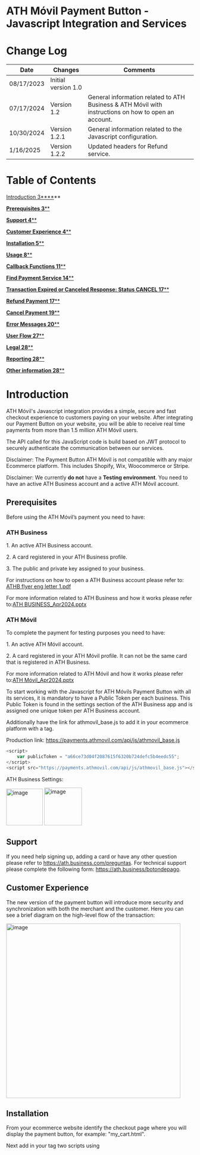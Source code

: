 # ATH Móvil Payment Button - Javascript Integration and Services
# <a name="_toc133417448"></a>Change Log


|Date|Changes|Comments|
| - | - | - |
|08/17/2023|Initial version 1.0|
| 07/17/2024 | Version 1.2 |  General information related to ATH Business & ATH Móvil with instructions on how to open an account. |
| 10/30/2024 | Version 1.2.1 |  General information related to the Javascript configuration. |
| 1/16/2025 | Version 1.2.2 |  Updated headers for Refund service. |

























# **Table of Contents**
[Introduction	3****](#_toc143170424)**

[**Prerequisites	3****](#_toc143170425)

[**Support	4****](#_toc143170426)

[**Customer Experience	4****](#_toc143170427)

[**Installation	5****](#_toc143170428)

[**Usage	8****](#_toc143170429)

[**Callback Functions	11****](#_toc143170430)

[**Find Payment Service	14****](#_toc143170431)

[**Transaction Expired or Canceled Response: Status CANCEL	17****](#_toc143170432)

[**Refund Payment	17****](#_toc143170433)

[**Cancel Payment	19****](#_toc143170434)

[**Error Messages	20****](#_toc143170435)

[**User Flow	27****](#_toc143170436)

[**Legal	28****](#_toc143170437)

[**Reporting	28****](#_toc143170438)

[**Other information	28****](#_toc143170439)

# Introduction
ATH Móvil's Javascript integration provides a simple, secure and fast checkout experience to customers paying on your website. After integrating our Payment Button on your website, you will be able to receive real time payments from more than 1.5 million ATH Móvil users.

The API called for this JavaScript code is build based on JWT protocol to securely authenticate the communication between our services.


Disclaimer: The Payment Button ATH Móvil is not compatible with any major Ecommerce platform. This includes Shopify, Wix, Woocommerce or Stripe.


Disclaimer: We currently **do not** have a **Testing environment**. You need to have an active ATH Business account and a active ATH Móvil account.

## Prerequisites
Before using the ATH Móvil’s payment you need to have:

### ATH Business

1\. An active ATH Business account.

2\. A card registered in your ATH Business profile. 

3\. The public and private key assigned to your business.

For instructions on how to open a ATH Business account please refer to: [ATHB flyer eng letter 1.pdf](https://github.com/user-attachments/files/16267504/ATHB.flyer.eng.letter.1.pdf)

For more information related to ATH Business and how it works please refer to:[ATH BUSINESS_Apr2024.pptx](https://github.com/user-attachments/files/16267585/ATH.BUSINESS_Apr2024.pptx)

### ATH Móvil

To complete the payment for testing purposes you need to have:

1\. An active ATH Móvil account.

2\. A card registered in your ATH Móvil profile. It can not be the same card that is registered in ATH Business.

For more information related to ATH Móvil and how it works please refer to:[ATH Móvil_Apr2024.pptx](https://github.com/user-attachments/files/16267592/ATH.Movil_Apr2024.pptx)


To start working with the Javascript for ATH Móvils Payment Button with all its services, it is mandatory to have a Public Token per each business. This Public Token is found in the settings section of the ATH Business app and is assigned one unique token per ATH Business account. 

Additionally have the link for athmovil\_base.js to add it in your ecommerce platform with a tag<script></script>.

Production link: https://payments.athmovil.com/api/js/athmovil_base.js

```javascript
<script>
    var publicToken = "a66ce73d04f2087615f6320b724defc5b4eedc55";
</script>
<script src="https://payments.athmovil.com/api/js/athmovil_base.js"></script>
```
ATH Business Settings:

<img width="98" alt="image" src="https://github.com/evertec/athmovil-javascript-api/assets/99409598/c661343f-45e1-4a70-8d50-e74ee1854986">

<img width="101" alt="image" src="https://github.com/evertec/athmovil-javascript-api/assets/99409598/7fe083e1-4537-423a-826e-10b5ff2a0a11">


## Support
If you need help signing up, adding a card or have any other question please refer to https://ath.business.com/preguntas. For technical support please complete the following form:  https://ath.business/botondepago.

## Customer Experience
The new version of the payment button will introduce more security and synchronization with both the merchant and the customer. Here you can see a brief diagram on the high-level flow of the transaction:

<img width="468" alt="image" src="https://github.com/evertec/athmovil-javascript-api/assets/99409598/3e10742b-7541-4eb6-8cac-8eaf6a40b8e9">

## Installation
From your ecommerce website identify the checkout page where you will display the payment button, for example: "my\_cart.html".

Next add in your tag <body></body> two scripts using <script></scrip> tag. 

The first script should have the athmovil\_base.js link in **src** property, for example:  
```javascript
<script src="https://payments.athmovil.com/api/js/athmovil_base.js"></script>
```
The second script should have a JSON object called "ATHM\_Checkout" where you should put your public token as the value for the property publicToken from ATHM\_Checkout object.

Also, this second script should have three callback functions:

- **authorizationATHM()**
- **cancelATHM()**
- **expiredATHM()**

Finally, you should add in your body html a <div></div> tag with value "ATHMovil\_Checkout\_Button\_payment" in **id** property.

*Example:*
```html
<body>
<div id="ATHMovil_Checkout_Button_payment"></div>
<script src="https://payments.athmovil.com/api/js/athmovil_base.js"></script>
<script type="text/javascript">
          const ATHM_Checkout = {
              env: 'production',
              publicToken: 'a66ce73d04f2087615f6320b724defc5b4eedc55',
              timeout: 600,
              orderType: '',
              theme: 'btn',
              lang: 'en',
              total: 1,
              subtotal: 1,
              tax: 1,
              metadata1: 'Prueba1.1',
              metadata2: 'Prueba2.2',
              items: [
                  {
                      "name":"Nombre de arreglo",
                      "description":"Prueba de items",
                      "quantity":"3",
                      "price":"2",
                      "tax":"1",
                      "metadata":"prueba metadata"
                  }
            ],
            phoneNumber: ""
          }
          async function authorizationATHM(){
            const responseAuth = await authorization();
            console.log(responseAuth);
          }
          async function cancelATHM(){
            const responseCancel = await findPaymentATHM();
            console.log(responseCancel);
          }
          async function expiredATHM(){
            const responseExpired = await findPaymentATHM();
            console.log(responseExpired);
          }
    </script>
</body>
```
**Detail:**

| **Variable** | **Data type** | **Required** | **Values** | **Description** |
| --- | --- | --- | --- | --- |
| env | String | YES | Production | Determines the environment to be used for the payment. |
| publicToken | String | YES | Business account public token | Determines the business account that the payment will be sent to. |
| timeout | Number | No | Number between 120 and 600. | Time limit before the service responds with timeout error. Default value is set to 600 seconds (10 mins). |
| theme | String | Yes | btn, btn-dark or btn-light. | Determines the colors of the “Pay with ATH Móvil” button that is displayed on your view. |
| lang | String | Yes | en for english or es for spanish. | Determines the language of the “Pay with ATH Móvil” button and the payment process. |
| total | Number | Yes | From 1.00 to 1500.00 | Total amount to be paid by the end user. |
| tax | Number | No || Optional variable to display the payment tax (if applicable). |
| subtotal | Number | No || Optional variable to display the payment tax (if applicable). |
| metadata1 | String | Yes || variable that can be filled with additional transaction information. For example store ID, location,etc. Max length 40 characters.|
| metadata2 | String | Yes || variable that can be filled with additional transaction information. For example store ID, location,etc. Max length 40 characters. |
| items | Array | Yes || Optional variable to display the items that the user is purchasing on ATH Móvil's payment screen. _metadata and tax are required but they can be set as null._ |
| phoneNumber | Number | Yes || The phone number registered to the ATH Móvil account where the payment is going to be sent to. |
## Usage
The correct implementation of div and scripts, should show the payment button like this example:

<img width="192" alt="image" src="https://github.com/evertec/athmovil-javascript-api/assets/99409598/ef770810-cb48-4ba5-ac8d-acd8b81386da">

After clicking the Javascript consumes the first service "/payment", this service could response a success or an error status.

If you receive a success status, you will also get a ecommerceId and auth\_token in the data response property and open a modal that shows you a message for waiting.

```javascript
{
    "status": "success",
    "data": {
        "ecommerceId": "ad42df37-f989-11ed-8935-cd14e3558bc7",
        "auth_token": "eyJraWQiOiJNeUtVRXZvb2NSMWptbnZocHZXVEI0WmZvcU1wbEx6TWF5VzdjUWd1ck5FIiwidHlwIjoiSldUIiwiYWxnIjoiUlMyNTYifQ.eyJzdWIiOiI0MjdmOTZiMTExMmYyZGZlNTk4NjM0YWVkNmYyOTA4NmJmNWU5OTdlYjYyYTVjMDJlOTI0YTdmNTIzZDI3ZDliMzI2OGE1N2RmYWQ4ZWE3NGY1M2JhNWQzMjMyNTRkYTEiLCJmaUlkIjoiIiwibmJmIjoxNjg0ODYwNTIzLCJhenAiOltdLCJwZXJtaXNzaW9ucyI6WyJjdXN0b21lci5idXNpbmVzcy5lY29tbWVyY2UuYXV0aG9yaXphdGlvbjp3cml0ZSJdLCJpc3MiOiJQcm9jZXNzIFBheW1lbnQiLCJzY29wZXMiOlsiY3VzdG9tZXIuYnVzaW5lc3MuZWNvbW1lcmNlLmF1dGhvcml6YXRpb246d3JpdGUiXSwiZXhwIjoxNjg0ODYxNDIzLCJpYXQiOjE2ODQ4NjA1MjN9.HFPQncPDvIIqU4DeORiirntetxoU-KaRLWBK_bIAqJdR2cOWyhTTjVhVtbnCMN6qjsWB3knhp9N0aaVXPOi9DhYoWRlGVWLhSByp4K7c1fJwKFLhJoasQCew8SlXwQlalbYHt1F5s1hQgGmStGATIwnXRrE-4doBKpNedQn9CKo3qX08QGk78eAPnejzJKMlYOr__kFDR1c-L7P2btOvlx5vYDXhqmq_gljqp8f5a28pBFVh6DMx12IUu_FiQrI4ofinjiij3CWfXOVcqzBbE0UJudlS43Jb7JlZPflDrD6TM3PR4a8_KtM89Solm-r4__aIw02Gqf5ROsan_YT7FA"
    }
}
```
<img width="468" alt="image" src="https://github.com/evertec/athmovil-javascript-api/assets/99409598/dff19ba8-954f-4e13-9ac6-4f68af94a5fc">


Immediately the modal should open the phoneNumberATHM.html screen, here the customer has to enter the phone number that will receive the transaction and press continue. This screen consumes “/updatePhoneNumber” service, then closes the phoneNumberATHM.html and opens the waitingPaymentATHM.html screen. Simultanously the customer will receive a push notification on the ATHMovil app stating that a payment is waiting to be completed.

<img width="468" alt="image" src="https://github.com/evertec/athmovil-javascript-api/assets/99409598/4b7c4ac5-c80d-4b5f-bc14-915f55ac8a94">


<img width="468" alt="image" src="https://github.com/evertec/athmovil-javascript-api/assets/99409598/98575bd6-330e-41fe-96f1-2362d800863c">


After receiving the push notification, the customer must open the ATHMovil app and confirm the transaction. After the customer confirms the transaction  the Javascript will then consume the ”authorization” service automatically and should close waitingPaymentATHM.html with  a success message on the main screen where you have a payment button.

<img width="468" alt="image" src="https://github.com/evertec/athmovil-javascript-api/assets/99409598/76e0b50a-be89-4e36-9fc8-02df7403c53e">


## Callback functions

`authorizationATHM`. This function returns a JSON object with the details of the transaction after it has been completed and processed.

```json
{
    "status": "success",
    "data": {
        "ecommerceStatus": "COMPLETED",
        "ecommerceId": "870633c9-f994-11ed-8935-c155d7fc6afe",
        "referenceNumber": "215070440-8a36d420882a293a018849cae9f500a8",
        "businessCustomerId": "402894d56e713892016e7f2963de0010",
        "transactionDate": "2023-05-23 14:06:54",
        "dailyTransactionId": "0001",
        "businessName": "I Love Puerto Rico",
        "businessPath": "ilovepr",
        "industry": "COMPUTERS",
        "subTotal": 1.33,
        "tax": 1.00,
        "total": 2.33,
        "fee": 0.06,
        "netAmount": 2.28,
        "totalRefundedAmount": 0,
        "metadata1": "Metadata 1",
        "metadata2": "Metada 2",
        "items": [
            {
                "name": "Diego MO",
                "description": "Diego",
                "quantity": 1,
                "price": 1.33,
                "tax": 1,
                "metadata": "ATH Movil es lo mejor",
                "formattedPrice": "",
                "sku": ""
            }
        ],
        "isNonProfit": false
    }
}
```

`cancelATHM`. This function consumes “/findPayment” service  to retrieve the status of the transaction in the event that it gets cancelled and returns a JSON object with the details of the transaction.

```json
{
    "status": "success",
    "data": {
        "ecommerceStatus": "CANCEL",
        "ecommerceId": "a5f8143a-f997-11ed-8935-a9b922a1efbc",
        "referenceNumber": "",
        "businessCustomerId": "402894d56e713892016e7f2963de0010",
        "transactionDate": "",
        "dailyTransactionId": "",
        "businessName": "I Love Puerto Rico",
        "businessPath": "ilovepr",
        "industry": "COMPUTERS",
        "subTotal": 1.33,
        "tax": 1.00,
        "total": 2.33,
        "fee": 0.00,
        "netAmount": 0,
        "totalRefundedAmount": 0,
        "metadata1": "Metadata 1",
        "metadata2": "Metada 2",
        "items": [
            {
                "name": "Diego MO",
                "description": "Diego",
                "quantity": 1,
                "price": 1.33,
                "tax": 1,
                "metadata": "ATH Movil es lo mejor",
                "formattedPrice": "",
                "sku": ""
            }
        ],
        "isNonProfit": false
    }
}
```

`expiredATHM`. This function consumes “/findPayment” service to retrieve the status of the transaction in the event that it expires and returns a JSON object with the details of the transaction. 

```json
{
    "status": "success",
    "data": {
        "ecommerceStatus": "CANCEL",
        "ecommerceId": "a5f8143a-f997-11ed-8935-a9b922a1efbc",
        "referenceNumber": "",
        "businessCustomerId": "402894d56e713892016e7f2963de0010",
        "transactionDate": "",
        "dailyTransactionId": "",
        "businessName": "I Love Puerto Rico",
        "businessPath": "ilovepr",
        "industry": "COMPUTERS",
        "subTotal": 1.33,
        "tax": 1.00,
        "total": 2.33,
        "fee": 0.00,
        "netAmount": 0,
        "totalRefundedAmount": 0,
        "metadata1": "Metadata 1",
        "metadata2": "Metada 2",
        "items": [
            {
                "name": "Diego MO",
                "description": "Diego",
                "quantity": 1,
                "price": 1.33,
                "tax": 1,
                "metadata": "ATH Movil es lo mejor",
                "formattedPrice": "",
                "sku": ""
            }
        ],
        "isNonProfit": false
    }
}
```

## Find Payment
This service can be used to find the status of a transaction. This service “/business/findPayment” requires a payload with two mandatory attributes "ecommerceId" and “publicToken”, which will be validated by the same service.


`**Endpoint:**` https://payments.athmovil.com/api/business-transaction/ecommerce/business/findPayment

`**Headers:**` Content-type – application/json

**Request**

- `**ecommerceId**`: This ID represent the ticket of the transaction to be paid with the information provided in the request.
- `**publicToken**`: Determines the business account that the payment will be sent to.

```bash
curl --location --request POST 'https://vpce-04edaf73e4e83adea-flbxnqbx.execute-api.us-east-1.vpce.amazonaws.com/api/business-transaction/ecommerce/business/findPayment' \
  --header 'Host: ozm9fx7yw5.execute-api.us-east-1.amazonaws.com' \
  --header 'Accept: application/json' \
  --header 'Authorization: Bearer <your_access_token>' \
  --header 'Content-Type: application/json' \
  --data-raw '{
    "ecommerceId": "177a50fd-39fb-11ed-8b3d-230262020527",
    "publicToken": "a66ce73d04f2087615f6320b724defc5b4eedc55"
  }'
```


**Response**

- `**status**`: Confirm status of the service response.
- `**ecommerceStatus**`: represents the status of the ecommerce transaction.
- `**transactionDate**`: Authorization date
- `**referenceNumber**`: Unique transaction identifier
- `**dailyTransactionID**`: ID count for the transaction in the day.
- `**businessName**`: Buiness Name for the ATH Business account
- `**businessPath**`: Business Path for the ATH Business account
- `**industry**`: Industry of the business
- `**total**`: Total amount of the transaction
- `**tax**`: Tax to be charged in the transaction.
- `**subtotal**`: Subtotal amount of the transaction.
- `**fee**`: Fee to be charged in the transaction.
- `**netAmount**`: Net amount of the transaction
- `**totalRefundedAmount**`:  amount to be refunded from the original transaction.
- `**metadata1**`: variable that can be filled with additional transaction information. For example store ID, location,etc. Max length 40 characters.
- `**metadata2**`: variable that can be filled with additional transaction information. For example store ID, location,etc. Max length 40 characters.
- `**items**`: Items paid in the transaction.



Completed transaction (/Payment +/Confirmed & /Authorize) Response: Status `COMPLETED`



```json
{
  "status": "success",
  "data": {
    "ecommerceStatus": "COMPLETED",
    "ecommerceId": "730e2c49-9387-11ed-8f43-c31784ccfc6c",
    "referenceNumber": "215070443-402894c185ab1be40185acfe61c2000b",
    "businessCustomerId": "402894d56e713892016e7f2963de0010",
    "transactionDate": "2023-01-13 16:17:06",
    "dailyTransactionId": "0006",
    "businessName": "I Love Puerto Rico",
    "businessPath": "ilovepr",
    "industry": "ENTERTAINMENT",
    "subTotal": 0,
    "tax": 0.00,
    "total": 1,
    "fee": 0.6000000238418579,
    "netAmount": 0.40,
    "totalRefundedAmount": 0,
    "metadata1": "Metadata 1",
    "metadata2": "Metada 2",
    "items": [
      {
        "name": "Diego MO",
        "description": "Diego",
        "quantity": 1,
        "price": 10,
        "tax": 0,
        "metadata": "ATH Movil es lo mejor"
      }
    ],
    "isNonProfit": false
  }
}

```



Transaction Pending to be confirmed by the ATH Móvil customer (/payment) Response: Status `OPEN`
```json
{

   "status": "success",

    "data": {

        "ecommerceStatus": "OPEN",

        "ecommerceId": "39906664-e44e-11ed-b127-a519df48811e",

        "referenceNumber": "",

        "businessCustomerId": "402894d56e713892016e7f2963de0010",

        "transactionDate": "",

        "dailyTransactionId": "",

        "businessName": "I Love Puerto Rico",

        "businessPath": "ilovepr",

        "industry": "COMPUTERS",

        "subTotal": 1.33,

          "tax": 1.00,

        "total": 2.33,

       "fee": 0.00,

       "netAmount": 0,

        "totalRefundedAmount": 0,

       "metadata1": "Metadata 1",

       "metadata2": "Metada 2",

       "items": [

           {

                "name": "Diego MO",

                "description": "Diego",

                "quantity": 1,

                "price": 1.33,

                "tax": 1,

                "metadata": "ATH Movil es lo mejor",

                "formattedPrice": "",

                "sku": ""

            }

        ],

        "isNonProfit": false

    }
```


Transaction confirmed by the ATH Móvil customer but pending to be processed by the merchant (/payment+/confirm) Response: Status `CONFIRM`

```json
{
  "status": "success",
  "data": {
    "ecommerceStatus": "CONFIRM",
    "ecommerceId": "39906664-e44e-11ed-b127-a519df48811e",
    "referenceNumber": "",
    "businessCustomerId": "402894d56e713892016e7f2963de0010",
    "transactionDate": "",
    "dailyTransactionId": "",
    "businessName": "I Love Puerto Rico",
    "businessPath": "ilovepr",
    "industry": "COMPUTERS",
    "subTotal": 1.33,
    "tax": 1.00,
    "total": 2.33,
    "fee": 0.00,
    "netAmount": 0,
    "totalRefundedAmount": 0,
    "metadata1": "Metadata 1",
    "metadata2": "Metada 2",
    "items": [
      {
        "name": "Diego MO",
        "description": "Diego",
        "quantity": 1,
        "price": 1.33,
        "tax": 1,
        "metadata": "ATH Movil es lo mejor",
        "formattedPrice": "",
        "sku": ""
      }
    ],
    "isNonProfit": false
  }
}
```


Transaction Expired or Canceled Response: Status`CANCEL`

```json
{
  "status": "success",
  "data": {
    "ecommerceStatus": "CANCEL",
    "ecommerceId": "29bc7846-e44f-11ed-b127-839ef0792c17",
    "referenceNumber": "",
    "businessCustomerId": "402894d56e713892016e7f2963de0010",
    "transactionDate": "",
    "dailyTransactionId": "",
    "businessName": "I Love Puerto Rico",
    "businessPath": "ilovepr",
    "industry": "COMPUTERS",
    "subTotal": 1.33,
    "tax": 1.00,
    "total": 2.33,
    "fee": 0.00,
    "netAmount": 0,
    "totalRefundedAmount": 0,
    "metadata1": "Metadata 1",
    "metadata2": "Metada 2",
    "items": [
      {
        "name": "Diego MO",
        "description": "Diego",
        "quantity": 1,
        "price": 1.33,
        "tax": 1,
        "metadata": "ATH Movil es lo mejor",
        "formattedPrice": "",
        "sku": ""
      }
    ],
    "isNonProfit": false
  }
}
```
## Refund Payment
This is a Web Service that allows to refund a completed ecommerce transaction.

- Business Transaction 
  - Endpoint: “https://payments.athmovil.com/api/business-transaction/ecommerce/refund”
  - Object Request: {"amount": 0, "message": "string", "privateToken": "string", "publicToken": "string", "referenceNumber": "string"}
  - Type: REST
  - Format: application/json
  - Method: POST
  - Header:
    - Accept:  application/json
    - Content-Type: application/json
    - Host

**Request:**
```json
{
  "publicToken": "hdb932832klnasKJGDW90291",
  "privateToken": "JHEFEWP2048FNDFLKJWB2",
  "referenceNumber": "fdew98ffw9fbfewkjb", // transactionId
  "amount": "1.00",
  "message": "MSG Test" // Optional
}

```

**Response**
```json
{
  "status": "success",
  "data": {
    "refund": {
      "transactionType": "REFUND",
      "status": "COMPLETED",
      "refundedAmount": 1.00,
      "date": "123412341234", // timestamp
      "referenceNumber": "402894d56b240610016b2e6c78a6003a", // Refund transactionId
      "dailyTransactionID": "0107",
      "name": "Valeria Herrero",
      "phoneNumber": "(787) 123-4567",
      "email": "valher@gmail.com"
    },
    "originalTransaction": {
      "transactionType": "PAYMENT",
      "status": "COMPLETED",
      "date": "123412341234", // timestamp
      "referenceNumber": "402894d56b240610016b2e6c78a6003a", // Original Payment transactionId
      "dailyTransactionID": "0106",
      "name": "Valeria Herrero",
      "phoneNumber": "(787) 123-4567",
      "email": "valher@gmail.com",
      "message": "",
      "total": 1.00,
      "tax": 0.00,
      "subtotal": 0.00,
      "fee": 0.00,
      "netAmount": 0.00,
      "totalRefundedAmount": 1.00,
      "metadata1": "metadata1 test",
      "metadata2": "metadata2 test",
      "items": []
    }
  }
}

```

## Cancel Payment

This is a Web Service to cancel the ecommerce transaction.

- Business Transaction 
  - Endpoint: https://payments.athmovil.com/api/business-transaction/ecommerce/business/cancel”
  - Object Request: {“ecommerceId”, “publicToken “
  - Type: REST
  - Format: <a name="_hlk118195240"></a>application/json
  - Method: POST
  - Header:
    - Accept:  application/json
    - Content-Type: application/json
    - Host

**Request:**

```json
{
  "ecommerceId": "177a50fd-39fb-11ed-8b3d-230262020527",
  "publicToken": "3adc528b182e50b41acff658136bd974c89604c3"
}
```

**Response:**

```json
{
  "status": "success",
  "data": "Payment Cancelled."
}
```

## Error Messages

The error messages for the PB will follow a standard response structure of status, message, error code and data. Below are some examples of the responses and a list of all available error scenarios.

- Request without a token authentication.


```json

{
  "status": "error",
  "message": "No authorization header present.",
  "errorcode": "token.invalid.header",
  "data": null
}
```

- Request with an expired token.

```json
{
  "status": "error",
  "message": "The Token has expired on Fri Oct 28 15:21:00 AST 2022.",
  "errorcode": "token.expired",
  "data": null
}
```
- When the Object request it’s empty.
```json
{

"status": "error",

"message": "Required request body is missing",

"errorcode": 'BTRA\_0006',

"data": null

}
```
## Errors on the modal

If the user closes the phonePaymentATHM.html or waitingPaymentATHM.html screen the modal will display an error message on the main payment button screen.

<img width="468" alt="image" src="https://github.com/evertec/athmovil-javascript-api/assets/99409598/408f477b-d8ea-45b1-b8dd-80f5e62e4fac">


If you try to make another payment from another website or mobile app using ATHM's payment button (with the same ATH card as the business), you should see a error message on the main payment button screen.

<img width="468" alt="image" src="https://github.com/evertec/athmovil-javascript-api/assets/99409598/efeb53fd-da00-4a86-8a1c-13a125aafd96">


When you press ATHM's payment button and the isn’t any problem, this transaction is created with an expiration time (timeout property in ATHM\_Checkout object).

If the customer takes too much time in confirming the transaction from the ATH Móvil’s app then the user will see this error message on the main payment button screen.

<img width="468" alt="image" src="https://github.com/evertec/athmovil-javascript-api/assets/99409598/7244b42d-e1d7-49b7-98f0-7908c372761f">


**Additional Error Codes**:

|Error code|Description|
| :- | :- |
|error.code.es.BTRA\_9998|=Communication Error|
|error.code.en.BTRA\_9998|=Communication Error|
|error.code.es.BTRA\_9999|=Internal Error|
|error.code.en.BTRA\_9999|=Internal Error|
|error.code.es.BTRA\_0401|=Invalid authorization token|
|error.code.en.BTRA\_0401|=Invalid authorization token|
|error.code.es.BTRA\_0402|=Authorization token expired|
|error.code.en.BTRA\_0402|=Authorization token expired|
|error.code.es.BTRA\_0403|=Invalid authorization token|
|error.code.en.BTRA\_0403|=Invalid authorization token|
|error.code.es.BTRA\_0001|=El monto de la transferencia está por debajo del mínimo permitido|
|error.code.en.BTRA\_0001|=The transfer amount is under Minimum allowed|
|error.code.es.BTRA\_0002|=Estatus del cliente es Pendiente Recuperar Verificación de Acceso|
|error.code.en.BTRA\_0002|=Customer status is Pending Regain Access Verification|
|error.code.es.BTRA\_0003|=Número de tarjeta del cliente es el mismo que el del negocio|
|error.code.en.BTRA\_0003|=Card number from the customer is the same than the business|
|error.code.es.BTRA\_0004|=El monto está por encima de los límites|
|error.code.en.BTRA\_0004|=Amount is Over the limits|
|error.code.es.BTRA\_0005|=Transacción fallida. Estatus de error|
|error.code.en.BTRA\_0005|=Transaction failed. Status error|
|error.code.es.BTRA\_0006|=Formato inválido|
|error.code.en.BTRA\_0006|=Invalid format|
|error.code.es.BTRA\_0007|=TransactionId no existe|
|error.code.en.BTRA\_0007|=TransactionId does not exist|
|error.code.es.BTRA\_0008|=TransactionId no pertenece al negocio|
|error.code.en.BTRA\_0008|=TransactionId does not belong to the business|
|error.code.es.BTRA\_0009|=El negocio no está activo|
|error.code.en.BTRA\_0009|=Business is not active|
|error.code.es.BTRA\_0010|=El negocio no está activo|
|error.code.en.BTRA\_0010|=Business status is not Active|
|error.code.es.BTRA\_0011|=Número de la tarjeta no pertenece al negocio|
|error.code.en.BTRA\_0011|=Card number does not belong to the business|
|error.code.es.BTRA\_0012|=Números de tarjetas origen y destino son los mismos|
|error.code.en.BTRA\_0012|=Source and Target card numbers are the same|
|error.code.es.BTRA\_0013|=El monto es cero|
|error.code.en.BTRA\_0013|=Amount is Zero|
|error.code.es.BTRA\_0014|=TransactionId no existe para el negocio actual|
|error.code.en.BTRA\_0014|=TransactionId does not exist for the current business|
|error.code.es.BTRA\_0015|=Communication Error|
|error.code.en.BTRA\_0015|=Communication Error|
|error.code.es.BTRA\_0016|=Communication Error|
|error.code.en.BTRA\_0016|=Communication Error|
|error.code.es.BTRA\_0017|=Invalid authorization token|
|error.code.en.BTRA\_0017|=Invalid authorization token|
|error.code.es.BTRA\_0018|=no debe estar vacío|
|error.code.en.BTRA\_0018|=must not be blank|
|error.code.es.BTRA\_0019|=no debe ser nulo|
|error.code.en.BTRA\_0019|=must not be null|
|error.code.es.BTRA\_0020|=valor numérico fuera de los límites (<4 dígitos>. <2 dígitos> esperados)|
|error.code.en.BTRA\_0020|=numeric value out of bounds (<4 digits>.<2 digits> expected)|
|error.code.es.BTRA\_0021|=TransactionType no es válido|
|error.code.en.BTRA\_0021|=TransactionType is not valid|
|error.code.es.BTRA\_0022|=Reporte sin transacciones|
|error.code.en.BTRA\_0022|=Not record for report|
|error.code.es.BTRA\_0023|=Error con la fecha Desde|
|error.code.en.BTRA\_0023|=Error with the From date|
|error.code.es.BTRA\_0024|=Error con la fecha Hasta|
|error.code.en.BTRA\_0024|=Error with the To date|
|error.code.es.BTRA\_0025|=La fecha Desde debe ser anterior a la fecha Hasta|
|error.code.en.BTRA\_0025|=The From date must be before the To date|
|error.code.es.BTRA\_0026|=La diferencia entre fechas debe ser inferior a %s días|
|error.code.en.BTRA\_0026|=The difference between dates must be lower than %s days|
|error.code.es.BTRA\_0027|=La organización no es una organización sin fines de lucro|
|error.code.en.BTRA\_0027|=The organization is not a Non Profit organization|
|error.code.es.BTRA\_0028|=es menor de 0.01|
|error.code.en.BTRA\_0028|=is less than 0.01|
|error.code.es.BTRA\_0029|=El parámetro requerido '%s' no está presente|
|error.code.en.BTRA\_0029|=Required String parameter '%s' is not present|
|error.code.es.BTRA\_0030|=El refund fallo con un estatus de error|
|error.code.en.BTRA\_0030|=The refund failed with a status error|
|error.code.es.BTRA\_0031|=El ecommerceId no existe|
|error.code.en.BTRA\_0031|=EcommerceId does not exist|
|error.code.es.BTRA\_0032|=El estatus del e-commerce no esta confirmado|
|error.code.en.BTRA\_0032|=The status of the e-commerce is not confirm|
|error.code.es.BTRA\_0033|=Error al crear el registro del BusinessEcommerce|
|error.code.en.BTRA\_0033|=Error creating BusinessEcommerce recordb|
|error.code.es.BTRA\_0034|=El BusinessEcommerce ya existe en dynamoDB|
|error.code.en.BTRA\_0034|=BusinessEcommerce exists in the dynamoDB|
|error.code.es.BTRA\_0035|=El estatus del registro de Transacción e-commerce no es el espereado|
|error.code.en.BTRA\_0035|=The e-commerce transaction has not the expected status|
|error.code.es.BTRA\_0036|=El e-commerce que tratas de confirmar, ya esta asignado a otro customer|
|error.code.en.BTRA\_0036|=The e-commerce you are trying to confirm is already assigned to another customer|
|error.code.es.BTRA\_0037|=No se puede confirmar una transacción con status Cancelado o Fallido|
|error.code.en.BTRA\_0037|=Cannot confirm a transaction with status Canceled or Failed|
|error.code.es.BTRA\_0038|=El campo metadata excede el maximo de caracteres soportado (40)|
|error.code.en.BTRA\_0038|=The metadata field exceeds the maximum supported characters (40)|
|error.code.es.BTRA\_0039|=Tiempo valido para ejecutar la transacción ha expirado|
|error.code.en.BTRA\_0039|=Valid time to execute the transaction has expired|
|error.code.es.BTRA\_0040|=El mensaje no puede superar los 50 caracteres|
|error.code.en.BTRA\_0040|=The message can not exceed 50 characters|
|error.code.es.BTRA\_0041|=La transaccion e-commerce ya tiene asignado un numero telefonico|
|error.code.en.BTRA\_0041|=The e-commerce transaction already has a phone number assigned|
|error.code.es.BTRA\_0042|=El monto de la propina está por encima de los límites|
|error.code.en.BTRA\_0042|=Tip amount is over limits|
|error.code.es.BTRA\_0043|=El comercio no es dueño del pago|
|error.code.en.BTRA\_0043|=The business ins't owner of payment|
|error.code.es.BTRA\_0044|=El monto está por encima de los límites del Institución Financiera|
|error.code.en.BTRA\_0044|=Amount is Over limits of the Financial Institution|
|error.code.es.BTRA\_0045|=El monto está por encima de los límites de la tarjeta|
|error.code.en.BTRA\_0045|=Amount is Over the limits of the card|
|error.code.es.BTRA\_0046|=No hay transacciones para el rango de fechas indicado|
|error.code.en.BTRA\_0046|=There are no transactions for the indicated date range|
|error.code.es.BTRA\_0047|=La fecha desde no puede ser futura|
|error.code.en.BTRA\_0047|=Date from cannot be future|
|error.code.es.BTRA\_0048|=La fecha hasta no puede ser futura|
|error.code.en.BTRA\_0048|=Date to cannot be future|
|error.code.es.BTRA\_0049|=El customerId no existe|
|error.code.en.BTRA\_0049|=customerId does not exist|
|error.code.es.BTRA\_0050|=La configuracion para recibir propinas esta deshabilitada para el negocio|
|error.code.en.BTRA\_0050|=Tip configuration is disabled for the business|
|error.code.es.BTRA\_0051|=El monto de la propina no debe exceder el valor del monto de la transaccion|
|error.code.en.BTRA\_0051|=The amount of the tip must not exceed the value of the amount of the transaction|
|error.code.es.BTRA\_0052|=No puede llenar ambos campos (tipAmount y percentage), solo use uno|
|error.code.en.BTRA\_0052|=Cannot fill both fields (tipAmount and percentage), just fill one|
|error.code.es.BTRA\_0053|=El ReferenceNumber no existe|
|error.code.en.BTRA\_0053|=ReferenceNumber not found|



## User Flow

<img width="468" alt="image" src="https://github.com/evertec/athmovil-javascript-api/assets/99409598/c149814c-f6df-4faa-832b-51ce56bfcbd3">



















## Services
The following services can be used to search for transactions, perform refunds and request information of multiple payments received in a given time frame.

### Search
* Method:` POST`
* Headers: `Content-Type` -	`application/json`
* Endpoint: `https://www.athmovil.com/api/v4/searchTransaction`
* Body Example:
```json
{
    "publicToken": "hdb932832klnasKJGDW90291",
    "privateToken": "JHEFEWP2048FNDFLKJWB2",
    "referenceNumber": "a387643827-fdew98ffw9fbfewkjb",
    "dailyTransactionID": "1234",
    "name": "Valeria Herrero",
    "phoneNumber": "(787) 123-4567",
    "email": "valher@gmail.com",
    "total": "1.00",
    "metadata1": "metadata1 test",
    "metadata2": "metadata2 test"
}
```
  * *Only `publicToken`, `privateToken`any other field is required to search for a transaction.*
  * *The value of phoneNumber needs to be formatted as in the provided example.*
  * *To find results the provided field value must be an exact match with the field value of at least one transaction.*
  * *Multiple fields can be used simultaneously on the request.*

* Reponse Example:
```json
{
    "transactionType": "ECOMMERCE",
    "status": "COMPLETED",
    "date": "2019-06-06 16:12:02.0",
    "referenceNumber": "402894d56b240610016b2e6c78a6003a",
    "dailyTransactionID": 1,
    "name": "Valeria Herrero",
    "phoneNumber": "(787) 123-4567",
    "email": "valher@gmail.com",
    "message": "",
    "total": 1.00,
    "tax": 1.00,
    "subtotal": 1.00,
    "fee": 0.06,
    "netAmount": 0.94,
    "totalRefundedAmount": 0.00,
    "metadata1": "metadata1 test",
    "metadata2": "metadata2 test",
    "items": [
      {
        "name": "First Item",
        "description": "This is a description.",
        "quantity": 1,
        "price": 1.00,
        "tax": 1.00,
        "metadata": "metadata test"
      },
      {
        "name": "Second Item",
        "description": "This is another description.",
        "quantity": 1,
        "price": 1.00,
        "tax": 1.00,
        "metadata":"metadata test"
      }
    ]
}
```
  * *If more than one transaction matches the provided fields all matching payments will be sent on the response as a list.*

----

### Refund
* Method:` POST`
* Headers: `Content-Type` -	`application/json`
* Endpoint: `https://www.athmovil.com/api/v4/refundTransaction`
* Body Example:
```json
{
    "publicToken": "hdb932832klnasKJGDW90291",
    "privateToken": "JHEFEWP2048FNDFLKJWB2",
    "referenceNumber": "fdew98ffw9fbfewkjb"
    "amount":"1.00"
}
```

----

### Transaction Report
* Method:` GET`
* Headers: `Content-Type` -	`application/json`
* Endpoint: `https://www.athmovil.com/transactions/v4/transactionReport`
* Body Example:
```json
{
    "publicToken": "hdb932832klnasKJGDW90291",
    "privateToken": "JHEFEWP2048FNDFLKJWB2",
    "fromDate": "2019-01-01 16:12:02",
    "toDate":"2019-06-06 16:12:02"
}
```
* Response Example:
```json
[
    {
        "transactionType": "ECOMMERCE",
        "status": "COMPLETED",
        "date": "2021-07-08 00:36:39.0",
        "referenceNumber": "402894d56b240610016b2e6c78a6003a",
        "dailyTransactionID": 35,
        "name": "Valeria Herrero",
        "phoneNumber": "(787) 123-4567",
        "email": "valher@gmail.com",
        "message": "",
        "total": 1.00,
        "tax": 0.00,
        "subtotal": 0.00,
        "fee": 0.00,
        "netAmount": 1.00,
        "totalRefundAmount": 1.00,
        "metadata1": "metadata1 test",
        "metadata2": "metadata2 test",
        "items": [
            {
                "name": "Item",
                "description": "Description",
                "quantity": 1,
                "price": 1.00,
                "tax": 0.00,
                "metadata": "Metadata"
            },
            {
                "name": "item",
                "description": "desc",
                "quantity": 1,
                "price": 1.00,
                "tax": 0.00,
                "metadata": "Metadata"
                }
            ]
        },
        {
            "transactionType": "ECOMMERCE",
            "status": "COMPLETED",
            "date": "2021-07-08 00:35:43.0",
            "referenceNumber": "402894d56b240610016b2e6c78a6003a ",
            "dailyTransactionID": 33,
            "name": "Valeria Herrero",
            "phoneNumber": "(787) 123-4567",
            "email": "valher@gmail.com",
            "message": "",
            "total": 5.00,
            "tax": 1.00,
            "subtotal": 2.00,
            "fee": 0.00,
            "netAmount": 5.00,
            "totalRefundAmount": 5.00,
            "metadata1": "metadata1 test",
            "metadata2": "metadata1 test",
            "items": [
                {
                    "name": "Nombre de arreglo",
                    "description": "Prueba de items",
                    "quantity": 3,
                    "price": 2.00,
                    "tax": 1.00,
                    "metadata": "prueba metadata"
                }
            ]
        }
    ]
```
----
## Legal

The use of this API and any related documentation is governed by and must be used in accordance with the Terms and Conditions of Use of ATH Móvi Business ®, which may be found at: <https://athmovilbusiness.com/terminos>.

## Reporting

Withing the reports of ATH Business this transaction will be registered as an ECOMMERCE type transaction. Transactions performed through the “Pay a Business” functionality within the ATHM app will register as PAYMENT type transactions.




Reporting example

<img width="468" alt="image" src="https://github.com/evertec/athmovil-javascript-api/assets/99409598/9875dfc5-ee7b-484e-864b-0f6fa2c84dcc">



## Other information** 

Additionally, if you only want to receive payments through the payment button, we recommend disabling the business from the list of business available in the ATH Móvil’s app. 

This way you guarantee you are receiving payments only through the payment button.

This change can be performed within the app via the settings.

<img width="468" alt="image" src="https://github.com/evertec/athmovil-javascript-api/assets/99409598/806314f3-2a98-48ae-9617-f649f3b8babf">


CONFIDENTIAL INFORMATION 

COPYRIGHT © 2021 EVERTEC GROUP, LLC. ALL RIGHTS RESERVED.

